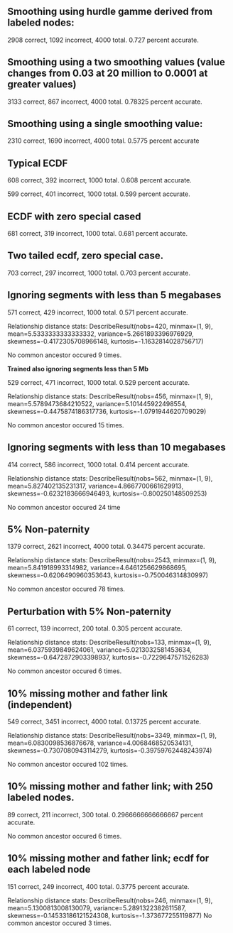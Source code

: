 Smoothing using hurdle gamme derived from labeled nodes:
--------------------------------------------------------

2908 correct, 1092 incorrect, 4000 total.
0.727 percent accurate.

Smoothing using a two smoothing values (value changes from 0.03 at 20 million to 0.0001 at greater values)
------------------------------------------------------------------------------------------------------------

3133 correct, 867 incorrect, 4000 total.
0.78325 percent accurate.

Smoothing using a single smoothing value:
-------------------------------------------

2310 correct, 1690 incorrect, 4000 total.
0.5775 percent accurate

Typical ECDF
-------------

608 correct, 392 incorrect, 1000 total.
0.608 percent accurate.


599 correct, 401 incorrect, 1000 total.
0.599 percent accurate.


ECDF with zero special cased
------------------------------

681 correct, 319 incorrect, 1000 total.
0.681 percent accurate.

Two tailed ecdf, zero special case.
-------------------------------------

703 correct, 297 incorrect, 1000 total.
0.703 percent accurate.

Ignoring segments with less than 5 megabases
---------------------------------------------

571 correct, 429 incorrect, 1000 total.
0.571 percent accurate.

Relationship distance stats: DescribeResult(nobs=420, minmax=(1, 9), mean=5.5333333333333332, variance=5.2661893396976929, skewness=-0.4172305708966148, kurtosis=-1.1632814028756717)

No common ancestor occured 9 times.

**Trained also ignoring segments less than 5 Mb**

529 correct, 471 incorrect, 1000 total.
0.529 percent accurate.

Relationship distance stats: DescribeResult(nobs=456, minmax=(1, 9), mean=5.5789473684210522, variance=5.101445922498554, skewness=-0.4475874186317736, kurtosis=-1.0791944620709029)

No common ancestor occured 15 times.

Ignoring segments with less than 10 megabases
---------------------------------------------

414 correct, 586 incorrect, 1000 total.
0.414 percent accurate.

Relationship distance stats: DescribeResult(nobs=562, minmax=(1, 9), mean=5.827402135231317, variance=4.8667700661629913, skewness=-0.6232183666946493, kurtosis=-0.800250148509253)

No common ancestor occured 24 time

5% Non-paternity
----------------


1379 correct, 2621 incorrect, 4000 total.
0.34475 percent accurate.

Relationship distance stats: DescribeResult(nobs=2543, minmax=(1, 9), mean=5.841918993314982, variance=4.6461256629868695, skewness=-0.6206490960353643, kurtosis=-0.750046314830997)

No common ancestor occured 78 times.

Perturbation with 5% Non-paternity
-----------------------------------

61 correct, 139 incorrect, 200 total.
0.305 percent accurate.


Relationship distance stats: DescribeResult(nobs=133, minmax=(1, 9), mean=6.0375939849624061, variance=5.0213032581453634, skewness=-0.6472872903398937, kurtosis=-0.7229647571526283)

No common ancestor occured 6 times.

10% missing mother and father link (independent)
------------------------------------------------

549 correct, 3451 incorrect, 4000 total.
0.13725 percent accurate.

Relationship distance stats: DescribeResult(nobs=3349, minmax=(1, 9), mean=6.0830098536876678, variance=4.0068468520534131, skewness=-0.7307080943114279, kurtosis=-0.39759762448243974)

No common ancestor occured 102 times.

10% missing mother and father link; with 250 labeled nodes.
-----------------------------------

89 correct, 211 incorrect, 300 total.
0.2966666666666667 percent accurate.

No common ancestor occured 6 times.


10% missing mother and father link; ecdf for each labeled node
-----------------------------------

151 correct, 249 incorrect, 400 total.
0.3775 percent accurate.


Relationship distance stats: DescribeResult(nobs=246, minmax=(1, 9), mean=5.1300813008130079, variance=5.2891322382611587, skewness=-0.14533186121524308, kurtosis=-1.373677255119877)
No common ancestor occured 3 times.
